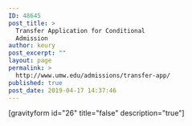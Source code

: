 ```yaml
---
ID: 48645
post_title: >
  Transfer Application for Conditional
  Admission
author: keury
post_excerpt: ""
layout: page
permalink: >
  http://www.umw.edu/admissions/transfer-app/
published: true
post_date: 2019-04-17 14:37:46
---
```

[gravityform id="26" title="false" description="true"]